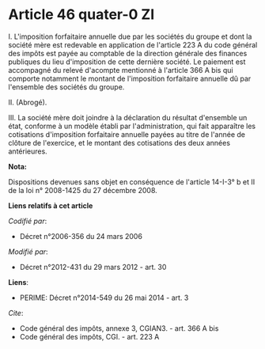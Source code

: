 # Article 46 quater-0 ZI

I. L'imposition forfaitaire annuelle due par les sociétés du groupe et dont la société mère est redevable en application de
l'article 223 A du code général des impôts est payée au comptable de la direction générale des finances publiques du lieu
d'imposition de cette dernière société. Le paiement est accompagné du relevé d'acompte mentionné à l'article 366 A bis qui
comporte notamment le montant de l'imposition forfaitaire annuelle dû par l'ensemble des sociétés du groupe. 

II. (Abrogé). 

III. La société mère doit joindre à la déclaration du résultat d'ensemble un état, conforme à un modèle établi par
l'administration, qui fait apparaître les cotisations d'imposition forfaitaire annuelle payées au titre de l'année de clôture
de l'exercice, et le montant des cotisations des deux années antérieures.

**Nota:**

Dispositions devenues sans objet en conséquence de l'article 14-I-3° b et II de la loi n° 2008-1425 du 27 décembre 2008.

**Liens relatifs à cet article**

_Codifié par_:

  - Décret n°2006-356 du 24 mars 2006

_Modifié par_:

  - Décret n°2012-431  du 29 mars 2012 - art. 30

**Liens**:

  - PERIME: Décret n°2014-549 du 26 mai 2014 - art. 3

_Cite_:

  - Code général des impôts, annexe 3, CGIAN3. - art. 366 A bis
  - Code général des impôts, CGI. - art. 223 A
